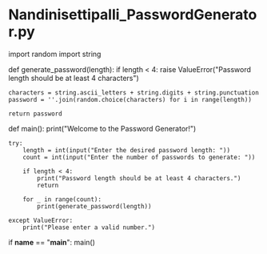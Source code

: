 # Nandinisettipalli_PasswordGenerator.py
import random
import string

def generate_password(length):
    if length < 4:
        raise ValueError("Password length should be at least 4 characters")
    
    characters = string.ascii_letters + string.digits + string.punctuation
    password = ''.join(random.choice(characters) for i in range(length))
    
    return password

def main():
    print("Welcome to the Password Generator!")
    
    try:
        length = int(input("Enter the desired password length: "))
        count = int(input("Enter the number of passwords to generate: "))
        
        if length < 4:
            print("Password length should be at least 4 characters.")
            return
        
        for _ in range(count):
            print(generate_password(length))
    
    except ValueError:
        print("Please enter a valid number.")
        
if __name__ == "__main__":
    main()

